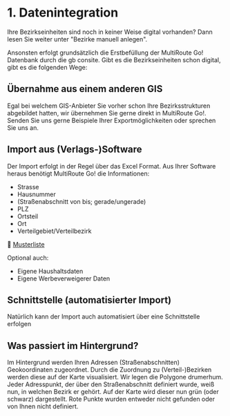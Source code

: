 # **1. Datenintegration**

Ihre Bezirkseinheiten sind noch in keiner Weise digital vorhanden? Dann lesen Sie weiter unter "Bezirke manuell anlegen".

Ansonsten erfolgt grundsätzlich  die Erstbefüllung der MultiRoute Go! Datenbank durch die gb consite. Gibt es die Bezirkseinheiten schon digital, gibt es die folgenden Wege: 

## Übernahme aus einem anderen GIS

Egal bei welchem GIS-Anbieter Sie vorher schon Ihre Bezirksstrukturen abgebildet hatten, wir übernehmen Sie gerne direkt in MultiRoute Go!. Senden Sie uns gerne Beispiele Ihrer Exportmöglichkeiten oder sprechen Sie uns an.


## Import aus (Verlags-)Software

Der Import erfolgt in der Regel über das Excel Format. Aus Ihrer Software heraus benötigt MultiRoute Go! die Informationen: 

   * Strasse
   * Hausnummer
   * (Straßenabschnitt von bis; gerade/ungerade)
   * PLZ
   * Ortsteil
   * Ort
   * Verteilgebiet/Verteilbezirk

💾 [Musterliste](assets/downloads/Import-Datenformat_MRGo.xlsx)

Optional auch: 
   * Eigene Haushaltsdaten
   * Eigene Werbeverweigerer Daten


## Schnittstelle (automatisierter Import)

Natürlich kann der Import auch automatisiert über eine Schnittstelle erfolgen


## Was passiert im Hintergrund?

Im Hintergrund werden Ihren Adressen (Straßenabschnitten) Geokoordinaten zugeordnet. Durch die Zuordnung zu (Verteil-)Bezirken werden diese auf der Karte visualisiert. Wir legen die Polygone drumerhum. Jeder Adresspunkt, der über den Straßenabschnitt definiert wurde, weiß nun, in welchen Bezirk er gehört. Auf der Karte wird dieser nun grün (oder schwarz) dargestellt. Rote Punkte wurden entweder nicht gefunden oder von Ihnen nicht definiert. 

